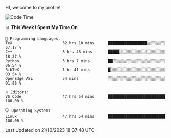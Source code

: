 HI, welcome to my profile!
<!--START_SECTION:waka-->
![Code Time](http://img.shields.io/badge/Code%20Time-1%2C720%20hrs%2012%20mins-blue)

📊 **This Week I Spent My Time On** 

```text
💬 Programming Languages: 
TeX                      32 hrs 10 mins      █████████████████░░░░░░░░   67.17 % 
C++                      8 hrs 48 mins       █████░░░░░░░░░░░░░░░░░░░░   18.37 % 
Python                   3 hrs 7 mins        ██░░░░░░░░░░░░░░░░░░░░░░░   06.54 % 
BibTeX                   1 hr 41 mins        █░░░░░░░░░░░░░░░░░░░░░░░░   03.54 % 
OpenEdge ABL             54 mins             ░░░░░░░░░░░░░░░░░░░░░░░░░   01.88 % 

🔥 Editors: 
VS Code                  47 hrs 54 mins      █████████████████████████   100.00 % 

💻 Operating System: 
Linux                    47 hrs 54 mins      █████████████████████████   100.00 % 
```


 Last Updated on 21/10/2023 18:37:48 UTC
<!--END_SECTION:waka-->
